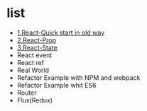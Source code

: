 # list

- [1.React-Quick start in old way](https://github.com/tyr-liu/blog/blob/master/react-step-by-step/1.React-Quick%20start%20in%20old%20way.md)
- [2.React-Prop](https://github.com/tyr-liu/blog/blob/master/react-step-by-step/2.React%20Properties.md)
- [3.React-State](https://github.com/tyr-liu/blog/blob/master/react-step-by-step/2.React%20State.md)
- React event
- React ref
- Real World
- Refactor Example with NPM and webpack
- Refactor Example whit ES6
- Router
- Flux(Redux)
